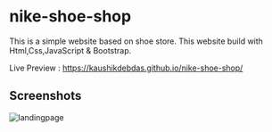 # nike-shoe-shop
This is a simple website based on shoe store. This website build with Html,Css,JavaScript & Bootstrap.

Live Preview : https://kaushikdebdas.github.io/nike-shoe-shop/

## Screenshots
![landingpage](https://user-images.githubusercontent.com/67013658/147118561-73612fb3-84b8-4441-b916-509749dc8b1a.png)
